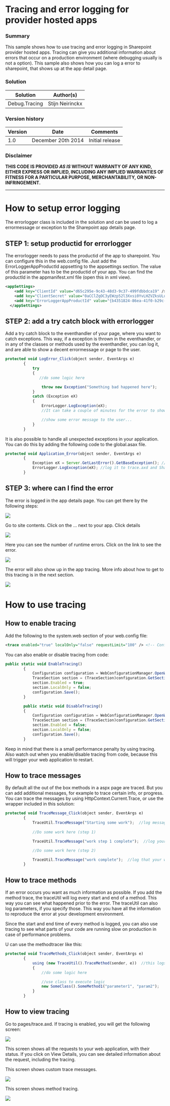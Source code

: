 # Tracing and error logging for provider hosted apps #

### Summary ###
This sample shows how to use tracing and error logging in Sharepoint provider hosted apps. Tracing can give you additional information about errors that occur on a production environment (where debugging usually is not a option). This sample also shows how you can log a error to sharepoint, that shows up at the app detail page.

### Solution ###
Solution | Author(s)
---------|----------
Debug.Tracing | Stijn Neirinckx 

### Version history ###
Version  | Date | Comments
---------| -----| --------
1.0  | December 20th 2014 | Initial release

### Disclaimer ###
**THIS CODE IS PROVIDED *AS IS* WITHOUT WARRANTY OF ANY KIND, EITHER EXPRESS OR IMPLIED, INCLUDING ANY IMPLIED WARRANTIES OF FITNESS FOR A PARTICULAR PURPOSE, MERCHANTABILITY, OR NON-INFRINGEMENT.**


----------

# How to setup error logging #
The errorlogger class is included in the solution and can be used to log a errormessage or exception to the Sharepoint app details page.

## STEP 1: setup productid for errorlogger ##
The errorlogger needs to pass the productid of the app to sharepoint. You can configure this in the web.config file. Just add the ErrorLoggerAppProductId appsetting to the appsettings section. The value of this parameter has to be the productid of your app. You can find the productId in the appmanifest.xml file (open this in xml view).

```XML
<appSettings>
    <add key="ClientId" value="d65c295e-9c43-48d3-9c37-499fdbbdca19" />
    <add key="ClientSecret" value="0aCClZqOC3yEWzp52l3Xxsi0YvLHZVZksULu8xieANY=" />
    <add key="ErrorLoggerAppProductId" value="{b4351824-86ea-41f0-b29c-1605b159e4f0}" /> <!-- This is needed to help the errorlogger log the error to Sharepoint -->
  </appSettings>
```

## STEP 2: add a try catch block with errorlogger ##
Add a try catch block to the eventhandler of your page, where you want to catch exceptions. This way, if a exception is thrown in the eventhandler, or in any of the classes or methods used by the eventhandler, you can log it, and are able to show a decent errormessage or page to the user.


```JavaScript
protected void LogError_Click(object sender, EventArgs e)
        {
            try
            {
               //do some logic here

                throw new Exception("Something bad happened here");
            }
            catch (Exception eX)
            {
                ErrorLogger.LogException(eX); 
                //It can take a couple of minutes for the error to show up in the sharepoint screen

                //show some error message to the user...
            }
        }
``` 

It is also possible to handle all unexpected exceptions in your application. You can do this by adding the following code to the global.asax file.

```JavaScript
protected void Application_Error(object sender, EventArgs e)
        {
            Exception eX = Server.GetLastError().GetBaseException(); //get exception
            ErrorLogger.LogException(eX); //log it to trace.axd and Sharepoint
        }
``` 

## STEP 3: where can I find the error ##
The error is logged in the app details page. You can get there by the following steps:

![](http://i.imgur.com/SnMcwfw.png)

Go to site contents. Click on the ... next to your app. Click details

![](http://i.imgur.com/n6lshti.png)

Here you can see the number of runtime errors. Click on the link to see the error.

![](http://i.imgur.com/vFrJiYx.png)

The error will also show up in the app tracing. More info about how to get to this tracing is in the next section.

![](http://i.imgur.com/x80isGy.png)

# How to use tracing #

## How to enable tracing ##
Add the following to the system.web section of your web.config file:

```XML
<trace enabled="true" localOnly="false" requestLimit="100" /> <!-- Configure tracing to be active -->  
```

You can also enable or disable tracing from code:

```JavaScript
public static void EnableTracing()
        {
            Configuration configuration = WebConfigurationManager.OpenWebConfiguration("~");
            TraceSection section = (TraceSection)configuration.GetSection("system.web/trace");
            section.Enabled = true;
            section.LocalOnly = false;
            configuration.Save();
        }

        public static void DisableTracing()
        {
            Configuration configuration = WebConfigurationManager.OpenWebConfiguration("~");
            TraceSection section = (TraceSection)configuration.GetSection("system.web/trace");
            section.Enabled = false;
            section.LocalOnly = false;
            configuration.Save();
        }
```

Keep in mind that there is a small performance penalty by using tracing. Also watch out when you enable/disable tracing from code, because this will trigger your web application to restart.

## How to trace messages ##
By default all the out of the box methods in a aspx page are traced. But you can add additional messages, for example to trace certain info, or progress. You can trace the messages by using HttpContext.Current.Trace, or use the wrapper included in this solution:

```JavaScript
protected void TraceMessage_Click(object sender, EventArgs e)
        {
            TraceUtil.TraceMessage("Starting some work");  //log message to trace.axd
            
            //Do some work here (step 1)

            TraceUtil.TraceMessage("work step 1 complete");  //log your work progress

            //Do some work here (step 2)

            TraceUtil.TraceMessage("work complete");  //log that your work completed
        }
``` 


## How to trace methods ##
If an error occurs you want as much information as possible. If you add the method trace, the traceUtil will log every start and end of a method. This way you can see what happened prior to the error. The traceUtil can also log parameters, if you specify those. This way you have all the information to reproduce the error at your development environment. 

Since the start and end time of every method is logged, you can also use tracing to see what parts of your code are running slow on production in case of performance problems.

U can use the methodtracer like this:

```JavaScript
protected void TraceMethods_Click(object sender, EventArgs e)
        {
            using (new TraceUtil().TraceMethod(sender, e))  //this logs the beginning and end of the method to trace.axd
            {
                //do some logic here

                //use class to execute logic
                new SomeClass().SomeMethod1("parameter1", "param2");
            }
        }
``` 

## How to view tracing ##
Go to pages/trace.axd. If tracing is enabled, you will get the following screen:

![](http://i.imgur.com/ekp1vgH.png)

This screen shows all the requests to your web application, with their status. If you click on View Details, you can see detailed information about the request, including the tracing.

This screen shows custom trace messages.

![](http://i.imgur.com/QVGTOS1.png)

This screen shows method tracing.

![](http://i.imgur.com/7cb3795.png)


